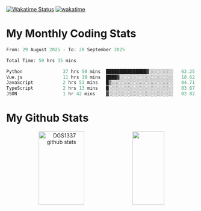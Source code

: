 [![Wakatime Status](https://github.com/noopurphalak/noopurphalak/workflows/wakatime-status-update/badge.svg)](https://github.com/noopurphalak/noopurphalak/actions/workflows/main.yml)
[![wakatime](https://wakatime.com/badge/user/80ace140-ef40-4fdd-b8ed-f3be3d2e1aea.svg)](https://wakatime.com/@80ace140-ef40-4fdd-b8ed-f3be3d2e1aea)

# My Monthly Coding Stats

<!--START_SECTION:waka-->

```python
From: 29 August 2025 - To: 28 September 2025

Total Time: 59 hrs 35 mins

Python               37 hrs 50 mins  ███████████████▓░░░░░░░░░   62.25 %
Vue.js               11 hrs 19 mins  ████▓░░░░░░░░░░░░░░░░░░░░   18.62 %
JavaScript           2 hrs 51 mins   █▒░░░░░░░░░░░░░░░░░░░░░░░   04.71 %
TypeScript           2 hrs 13 mins   █░░░░░░░░░░░░░░░░░░░░░░░░   03.67 %
JSON                 1 hr 42 mins    ▓░░░░░░░░░░░░░░░░░░░░░░░░   02.82 %
```

<!--END_SECTION:waka-->

# My Github Stats
<div style="text-align: center;">
  <img width="49%" height="195px" src="https://github-readme-stats-sigma-five.vercel.app/api?username=noopurphalak&show_icons=true&count_private=true&hide_border=true&title_color=00FFFF&icon_color=00FFFF&text_color=00FFFF&bg_color=0d1117" alt="DGS1337 github stats" />
  <img width="41%" height="195px" src="https://github-readme-stats-sigma-five.vercel.app/api/top-langs/?username=noopurphalak&layout=compact&hide_border=true&title_color=00FFFF&text_color=00FFFF&bg_color=0d1117" />
</div>
